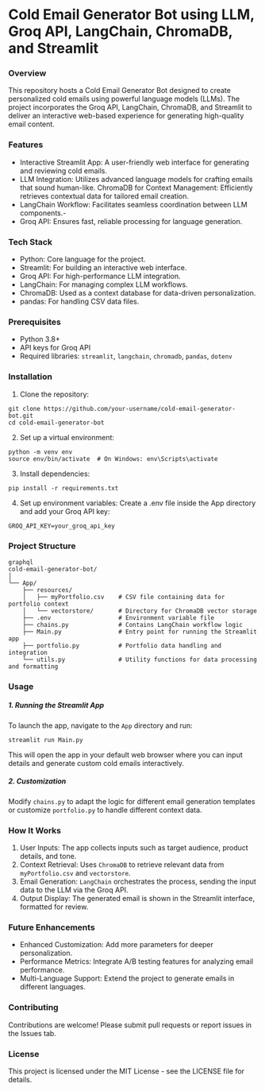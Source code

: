 # Cold Email Generator Bot using LLM, Groq API, LangChain, ChromaDB, and Streamlit
### Overview
This repository hosts a Cold Email Generator Bot designed to create personalized cold emails using powerful language models (LLMs). The project incorporates the Groq API, LangChain, ChromaDB, and Streamlit to deliver an interactive web-based experience for generating high-quality email content.

### Features
- Interactive Streamlit App: A user-friendly web interface for generating and reviewing cold emails.
- LLM Integration: Utilizes advanced language models for crafting emails that sound human-like.
ChromaDB for Context Management: Efficiently retrieves contextual data for tailored email creation.
- LangChain Workflow: Facilitates seamless coordination between LLM components.- 
- Groq API: Ensures fast, reliable processing for language generation.
### Tech Stack
- Python: Core language for the project.
- Streamlit: For building an interactive web interface.
- Groq API: For high-performance LLM integration.
- LangChain: For managing complex LLM workflows.
- ChromaDB: Used as a context database for data-driven personalization.
- pandas: For handling CSV data files.
### Prerequisites
- Python 3.8+
- API keys for Groq API
- Required libraries: `streamlit`, `langchain`, `chromadb`, `pandas`, `dotenv`
### Installation
1. Clone the repository:
```
git clone https://github.com/your-username/cold-email-generator-bot.git
cd cold-email-generator-bot
```
2. Set up a virtual environment:
```
python -m venv env
source env/bin/activate  # On Windows: env\Scripts\activate
```
3. Install dependencies:

```
pip install -r requirements.txt
```
4. Set up environment variables: Create a .env file inside the App directory and add your Groq API key:

```
GROQ_API_KEY=your_groq_api_key
```
### Project Structure
```
graphql
cold-email-generator-bot/
│
└── App/
    ├── resources/
    │   ├── myPortfolio.csv    # CSV file containing data for portfolio context
    │   └── vectorstore/       # Directory for ChromaDB vector storage
    ├── .env                   # Environment variable file
    ├── chains.py              # Contains LangChain workflow logic
    ├── Main.py                # Entry point for running the Streamlit app
    ├── portfolio.py           # Portfolio data handling and integration
    └── utils.py               # Utility functions for data processing and formatting
```
### Usage
##### 1. Running the Streamlit App
To launch the app, navigate to the `App` directory and run:
```
streamlit run Main.py
```
This will open the app in your default web browser where you can input details and generate custom cold emails interactively.

##### 2. Customization
Modify `chains.py` to adapt the logic for different email generation templates or customize `portfolio.py` to handle different context data.

### How It Works
1. User Inputs: The app collects inputs such as target audience, product details, and tone.
2. Context Retrieval: Uses `ChromaDB` to retrieve relevant data from `myPortfolio.csv` and `vectorstore`.
3. Email Generation: `LangChain` orchestrates the process, sending the input data to the LLM via the Groq API.
4. Output Display: The generated email is shown in the Streamlit interface, formatted for review.
### Future Enhancements
- Enhanced Customization: Add more parameters for deeper personalization.
- Performance Metrics: Integrate A/B testing features for analyzing email performance.
- Multi-Language Support: Extend the project to generate emails in different languages.
### Contributing
Contributions are welcome! Please submit pull requests or report issues in the Issues tab.

### License
This project is licensed under the MIT License - see the LICENSE file for details.
